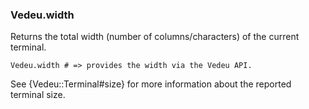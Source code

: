 ### Vedeu.width

Returns the total width (number of columns/characters) of the
current terminal.

    Vedeu.width # => provides the width via the Vedeu API.

See {Vedeu::Terminal#size} for more information about the reported
terminal size.
